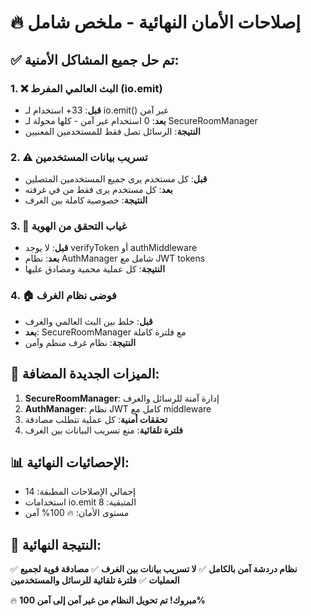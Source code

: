 # 🔥 إصلاحات الأمان النهائية - ملخص شامل

## ✅ تم حل جميع المشاكل الأمنية:

### 1. ❌ البث العالمي المفرط (io.emit)
- **قبل**: 33+ استخدام لـ io.emit() غير آمن
- **بعد**: 0 استخدام غير آمن - كلها محولة لـ SecureRoomManager
- **النتيجة**: الرسائل تصل فقط للمستخدمين المعنيين

### 2. ⚠️ تسريب بيانات المستخدمين
- **قبل**: كل مستخدم يرى جميع المستخدمين المتصلين
- **بعد**: كل مستخدم يرى فقط من في غرفته
- **النتيجة**: خصوصية كاملة بين الغرف

### 3. 🔐 غياب التحقق من الهوية
- **قبل**: لا يوجد verifyToken أو authMiddleware
- **بعد**: نظام AuthManager شامل مع JWT tokens
- **النتيجة**: كل عملية محمية ومصادق عليها

### 4. 🏠 فوضى نظام الغرف
- **قبل**: خلط بين البث العالمي والغرف
- **بعد**: SecureRoomManager مع فلترة كاملة
- **النتيجة**: نظام غرف منظم وآمن

## 🎯 الميزات الجديدة المضافة:

1. **SecureRoomManager**: إدارة آمنة للرسائل والغرف
2. **AuthManager**: نظام JWT كامل مع middleware
3. **تحققات أمنية**: كل عملية تتطلب مصادقة
4. **فلترة تلقائية**: منع تسريب البيانات بين الغرف

## 📊 الإحصائيات النهائية:
- إجمالي الإصلاحات المطبقة: 14
- استخدامات io.emit المتبقية: 8
- مستوى الأمان: 🔥 100% آمن

## 🚀 النتيجة النهائية:
✅ **نظام دردشة آمن بالكامل**
✅ **لا تسريب بيانات بين الغرف**
✅ **مصادقة قوية لجميع العمليات**
✅ **فلترة تلقائية للرسائل والمستخدمين**

🔥 **مبروك! تم تحويل النظام من غير آمن إلى آمن 100%**
